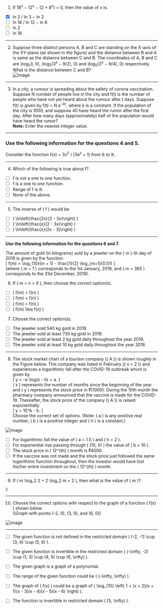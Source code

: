 1) If 18<sup>x</sup> − 12<sup>x</sup> − (2 × 8<sup>x</sup>) = 0, then the value of x is.  

- [x] ln 2 / ln 3 − ln 2  
- [ ] ln 18 / ln 12 − ln 8  
- [ ] ln 2  
- [ ] ln 18  

---

2) Suppose three distinct persons A, B and C are standing on the X-axis of the XY-plane (as shown in the figure) and the distance between B and A is same as the distance between C and B. The coordinates of A, B and C are (log<sub>5</sub>3, 0), (log<sub>5</sub>(3<sup>x</sup> − 9/2), 0) and (log<sub>5</sub>(3<sup>x</sup> − 9/4), 0) respectively. What is the distance between C and B?  
![image](https://github.com/user-attachments/assets/40a37a14-9413-466e-a6ea-87d0bee13170)


---

3) In a city, a rumour is spreading about the safety of corona vaccination. Suppose N number of people live in the city and f(t) is the number of people who have not yet heard about the rumour after t days. Suppose f(t) is given by f(t) = N e<sup>−kt</sup>, where k is a constant. If the population of the city is 1000, and suppose 40 have heard the rumor after the first day. After how many days (approximately) half of the population would have heard the rumor?  
**Note:** Enter the nearest integer value.  

---

### Use the following information for the questions 4 and 5.  

Consider the function f(x) = 3x<sup>2</sup> / (3e<sup>x</sup> + 1) from ℝ to ℝ.  

---

4) Which of the following is true about f? 

- [ ] f is not a one to one function.  
- [ ] f is a one to one function.  
- [ ] Range of f is ℝ.  
- [ ] None of the above.

---

5) The inverse of \( f \) would be  
- [ ] \( \ln\left(\frac{2x}{2 - 3x}\right) \)  
- [ ] \( \ln\left(\frac{x}{2 - 3x}\right) \)  
- [ ] \( \ln\left(\frac{x}{2x - 3}\right) \)  

---

**Use the following information for the questions 6 and 7.**  

The amount of gold (in kilograms) sold by a jeweler on the \( m \)-th day of 2019 is given by the function  
\[ f(m) = \log_{10}(m + 1) - \frac{1}{2} \log_{m+1}(0.01) \]  
(where \( m = 1 \) corresponds to the 1st January, 2019, and \( m = 365 \) corresponds to the 31st December, 2019).  

6) If \( m > n > 9 \), then choose the correct option(s).  
- [ ] \( f(m) > f(n) \)  
- [ ] \( f(m) < f(n) \)  
- [ ] \( f(m) = f(n) \)  
- [ ] \( f(m) \leq f(n) \)  

7) Choose the correct option(s).  
- [ ] The jeweler sold 540 kg gold in 2019.  
- [ ] The jeweler sold at least 730 kg gold in 2019.  
- [ ] The jeweler sold at least 2 kg gold daily throughout the year 2019.  
- [ ] The jeweler sold at least 10 kg gold daily throughout the year 2019.  

---

8) The stock market chart of a tourism company (\( A \)) is shown roughly in the Figure below. This company was listed in February (\( x = 2 \)) and experiences a logarithmic fall after the COVID-19 outbreak which is given by  
\[ y = -a \log(x - h) + a. \]  
\( x \) represents the number of months since the beginning of the year and \( y \) represents the stock price in ₹(1000). During the 10th month the pharmacy company announced that the vaccine is made for the COVID-19. Thereafter, the stock price of the company (\( A \)) is raised exponentially  
\[ y = 10^b - b. \]  
Choose the correct set of options. (Note: \( a \) is any positive real number, \( b \) is a positive integer and \( h \) is a constant.)

![image](https://github.com/user-attachments/assets/3d40c772-e939-4bc7-8426-8dfdc2f5b31d)

- [ ] For logarithmic fall the value of \( a = 1.5 \) and \( h = 2 \).  
- [ ] For exponential rise passing through \( (10, 0) \) the value of \( b = 10 \).  
- [ ] The stock price in \( 12^{th} \) month is ₹4000.  
- [ ] If the vaccine was not made and the stock price just followed the same logarithmic function throughout, then the investor would have lost his/her entire investment on the \( 12^{th} \) month.  

---

9) If \( m \log_2 2 + 2 \log_2 m = 2 \), then what is the value of \( m \)?  
```
2
```
---


10) Choose the correct options with respect to the graph of a function \( f(x) \) shown below.  
![Graph with points (-2, 0), (3, 0), and (6, 0)]  

![image](https://github.com/user-attachments/assets/bc5cf981-731b-47f3-9bed-fda4f878a806)

---

- [ ] The given function is not defined in the restricted domain \( (-2, -1) \cup (3, 4) \cup (5, 6) \).

- [ ] The given function is invertible in the restricted domain \( (-\infty, -2) \cup (1, 3) \cup (4, 5) \cup (6, \infty] \).

- [ ] The given graph is a graph of a polynomial.

- [ ] The range of the given function could be \( (-\infty, \infty) \).

- [ ] The graph of \( f(x) \) could be a graph of \( \log_{10} \left( 1 + (x + 2)(x + 1)(x - 3)(x - 4)(x - 5)(x - 6) \right) \).

- [ ] The function is invertible in restricted domain \( [5, \infty) \).
